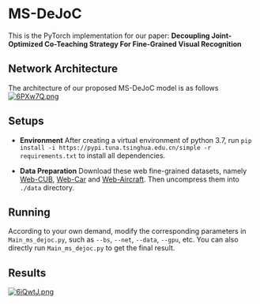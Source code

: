 # MS-DeJoC
This is the PyTorch implementation for our paper: **Decoupling Joint-Optimized Co-Teaching Strategy For Fine-Grained Visual Recognition**

## Network Architecture
The architecture of our proposed MS-DeJoC model is as follows
[![6PXw7Q.png](https://s3.ax1x.com/2021/03/01/6PXw7Q.png)](https://imgtu.com/i/6PXw7Q)
## Setups
 - **Environment**
After creating a virtual environment of python 3.7, run `pip install -i https://pypi.tuna.tsinghua.edu.cn/simple -r requirements.txt` to install all dependencies.

 - **Data Preparation**
Download these web fine-grained datasets, namely [Web-CUB](https://wsnfg-sh.oss-cn-shanghai.aliyuncs.com/web-bird.tar.gz), [Web-Car](https://wsnfg-sh.oss-cn-shanghai.aliyuncs.com/web-car.tar.gz) and [Web-Aircraft](https://wsnfg-sh.oss-cn-shanghai.aliyuncs.com/web-aircraft.tar.gz). Then uncompress them into `./data` directory.

## Running
According to your own demand, modify the corresponding parameters in `Main_ms_dejoc.py`, such as `--bs`, `--net`, `--data`, `--gpu`, etc. You can also directly run `Main_ms_dejoc.py` to get the final result.

## Results
[![6iQwtJ.png](https://s3.ax1x.com/2021/03/01/6iQwtJ.png)](https://imgtu.com/i/6iQwtJ)
